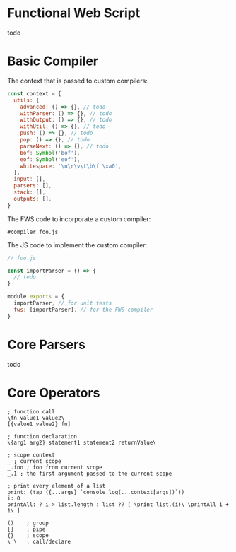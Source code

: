 # Functional Web Script

todo

# Basic Compiler

The context that is passed to custom compilers:

```javascript
const context = {
  utils: {
    advanced: () => {}, // todo
    withParser: () => {}, // todo
    withOutput: () => {}, // todo
    withUtil: () => {}, // todo
    push: () => {}, // todo
    pop: () => {}, // todo
    parseNext: () => {}, // todo
    bof: Symbol('bof'),
    eof: Symbol('eof'),
    whitespace: '\n\r\v\t\b\f \xa0',
  },
  input: [],
  parsers: [],
  stack: [],
  outputs: [],
}
```

The FWS code to incorporate a custom compiler:

```
#compiler foo.js
```

The JS code to implement the custom compiler:

```javascript
// foo.js

const importParser = () => {
  // todo
}

module.exports = {
  importParser, // for unit tests
  fws: [importParser], // for the FWS compiler
}
```

# Core Parsers

todo

# Core Operators

```
; function call
\fn value1 value2\
[{value1 value2} fn]

; function declaration
\{arg1 arg2} statement1 statement2 returnValue\

; scope context
_ ; current scope
_.foo ; foo from current scope
_.1 ; the first argument passed to the current scope

; print every element of a list
print: (tap ({...args} `console.log(...context[args])`))
i: 0
printAll: ? i > list.length : list ?? [ \print list.(i)\ \printAll i + 1\ ]

()    ; group
[]    ; pipe
{}    ; scope
\ \   ; call/declare
```
